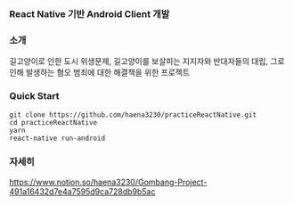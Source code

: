 ### React Native 기반 Android Client 개발

### 소개

길고양이로 인한 도시 위생문제, 길고양이를 보살피는 지지자와 반대자들의 대립, 그로 인해 발생하는 혐오 범죄에 대한 해결책을 위한 프로젝트

### Quick Start

```
git clone https://github.com/haena3230/practiceReactNative.git
cd practiceReactNative
yarn 
react-native run-android
```

### 자세히 

https://www.notion.so/haena3230/Gombang-Project-491a16432d7e4a7595d9ca728db9b5ac


